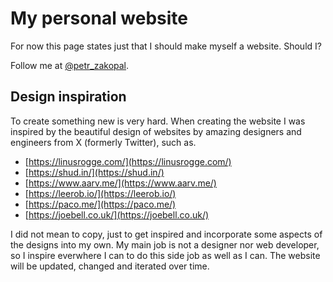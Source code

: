 # My personal website

For now this page states just that I should make myself a website. Should I?

Follow me at [@petr_zakopal](https://x.com/petr_zakopal).

## Design inspiration

To create something new is very hard. When creating the website I was inspired by the beautiful design of websites by amazing designers and engineers from X (formerly Twitter), such as.



- [https://linusrogge.com/](https://linusrogge.com/)
- [https://shud.in/](https://shud.in/)
- [https://www.aarv.me/](https://www.aarv.me/)
- [https://leerob.io/](https://leerob.io/)
- [https://paco.me/](https://paco.me/)
- [https://joebell.co.uk/](https://joebell.co.uk/)

I did not mean to copy, just to get inspired and incorporate some aspects of the designs into my own. My main job is not a designer nor web developer, so I inspire everwhere I can to do this side job as well as I can. The website will be updated, changed and iterated over time.

